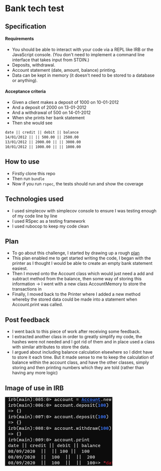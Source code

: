 # Bank tech test

## Specification

#### Requirements
* You should be able to interact with your code via a REPL like IRB or the JavaScript console. (You don't need to implement a command line interface that takes input from STDIN.)
* Deposits, withdrawal.
* Account statement (date, amount, balance) printing.
* Data can be kept in memory (it doesn't need to be stored to a database or anything).

#### Acceptance criteria
* Given a client makes a deposit of 1000 on 10-01-2012
* And a deposit of 2000 on 13-01-2012
* And a withdrawal of 500 on 14-01-2012
* When she prints her bank statement
* Then she would see

```
date || credit || debit || balance
14/01/2012 || || 500.00 || 2500.00
13/01/2012 || 2000.00 || || 3000.00
10/01/2012 || 1000.00 || || 1000.00
```

## How to use
* Firstly clone this repo
* Then run `bundle`
* Now if you run `rspec`, the tests should run and show the coverage

## Technologies used
* I used simplecov with simplecov console to ensure I was testing enough of my code line by line
* I used RSpec as a testing framework
* I used rubocop to keep my code clean

## Plan
* To go about this challenge, I started by drawing up a rough [plan](plan.txt) 
* This plan enabled me to get started writing the code, I began with the printer as I thought I would be able to create an empty bank statement easiest.
* Then I moved onto the Account class which would just need a add and subtract method from the balance, then some way of storing this information -> I went with a new class AccountMemory to store the transactions in
* Finally, I moved back to the Printer where I added a new method whereby the stored data could be made into a statement when Account.print was called.

## Post feedback
* I went back to this piece of work after receiving some feedback.
* I extracted another class in order to greatly simplify my code, the hashes were not needed and I got rid of them
and in place used a class with similar attributes to store the data.
* I argued about including balance calculation elsewhere so I didnt have to store it each time. But it made sense to me to keep the calculation of balance within the account class, and have the other classes, simply storing and then printing numbers which they are told (rather than having any more logic)

## Image of use in IRB
![irb image](images/irb.png)
